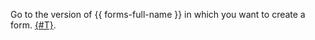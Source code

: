 Go to the version of {{ forms-full-name }} in which you want to create a form. [{#T}](../../forms/go-to-forms.md).

